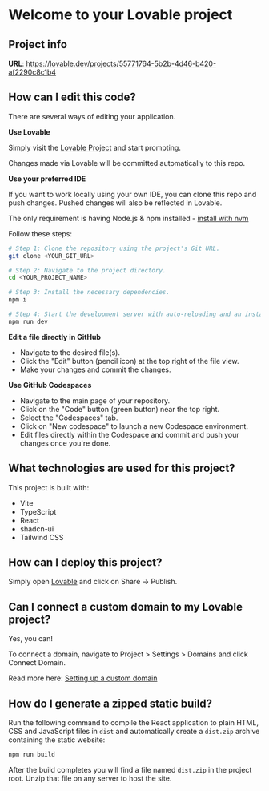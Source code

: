 # Welcome to your Lovable project

## Project info

**URL**: https://lovable.dev/projects/55771764-5b2b-4d46-b420-af2290c8c1b4

## How can I edit this code?

There are several ways of editing your application.

**Use Lovable**

Simply visit the [Lovable Project](https://lovable.dev/projects/55771764-5b2b-4d46-b420-af2290c8c1b4) and start prompting.

Changes made via Lovable will be committed automatically to this repo.

**Use your preferred IDE**

If you want to work locally using your own IDE, you can clone this repo and push changes. Pushed changes will also be reflected in Lovable.

The only requirement is having Node.js & npm installed - [install with nvm](https://github.com/nvm-sh/nvm#installing-and-updating)

Follow these steps:

```sh
# Step 1: Clone the repository using the project's Git URL.
git clone <YOUR_GIT_URL>

# Step 2: Navigate to the project directory.
cd <YOUR_PROJECT_NAME>

# Step 3: Install the necessary dependencies.
npm i

# Step 4: Start the development server with auto-reloading and an instant preview.
npm run dev
```

**Edit a file directly in GitHub**

- Navigate to the desired file(s).
- Click the "Edit" button (pencil icon) at the top right of the file view.
- Make your changes and commit the changes.

**Use GitHub Codespaces**

- Navigate to the main page of your repository.
- Click on the "Code" button (green button) near the top right.
- Select the "Codespaces" tab.
- Click on "New codespace" to launch a new Codespace environment.
- Edit files directly within the Codespace and commit and push your changes once you're done.

## What technologies are used for this project?

This project is built with:

- Vite
- TypeScript
- React
- shadcn-ui
- Tailwind CSS

## How can I deploy this project?

Simply open [Lovable](https://lovable.dev/projects/55771764-5b2b-4d46-b420-af2290c8c1b4) and click on Share -> Publish.

## Can I connect a custom domain to my Lovable project?

Yes, you can!

To connect a domain, navigate to Project > Settings > Domains and click Connect Domain.

Read more here: [Setting up a custom domain](https://docs.lovable.dev/tips-tricks/custom-domain#step-by-step-guide)

## How do I generate a zipped static build?

Run the following command to compile the React application to plain HTML, CSS and JavaScript files in `dist` and automatically create a `dist.zip` archive containing the static website:

```sh
npm run build
```

After the build completes you will find a file named `dist.zip` in the project root.  Unzip that file on any server to host the site.


